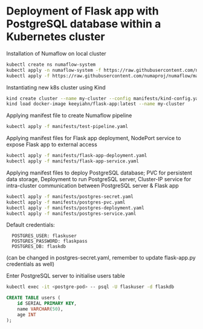 # Deployment of Flask app with PostgreSQL database within a Kubernetes cluster

Installation of Numaflow on local cluster
```bash
kubectl create ns numaflow-system
kubectl apply -n numaflow-system -f https://raw.githubusercontent.com/numaproj/numaflow/main/config/install.yaml
kubectl apply -f https://raw.githubusercontent.com/numaproj/numaflow/main/examples/0-isbsvc-jetstream.yaml
```

Instantiating new k8s cluster using Kind
```bash
kind create cluster --name my-cluster --config manifests/kind-config.yaml
kind load docker-image keeyiahn/flask-app:latest --name my-cluster 
```
Applying manifest file to create Numaflow pipeline
```bash
kubectl apply -f manifests/test-pipeline.yaml
```

Applying manifest files for Flask app deployment, NodePort service to expose Flask app to external access
```bash
kubectl apply -f manifests/flask-app-deployment.yaml
kubectl apply -f manifests/flask-app-service.yaml
```

Applying manifest files to deploy PostgreSQL database; PVC for persistent data storage, Deployment to run PostgreSQL server, Cluster-IP service for intra-cluster communication between PostgreSQL server & Flask app 
```bash
kubectl apply -f manifests/postgres-secret.yaml
kubectl apply -f manifests/postgres-pvc.yaml
kubectl apply -f manifests/postgres-deployment.yaml
kubectl apply -f manifests/postgres-service.yaml
```
Default credentials:
```
  POSTGRES_USER: flaskuser
  POSTGRES_PASSWORD: flaskpass
  POSTGRES_DB: flaskdb
```
(can be changed in postgres-secret.yaml, remember to update flask-app.py credentials as well)

Enter PostgreSQL server to initialise users table
```bash
kubectl exec -it <postgre-pod> -- psql -U flaskuser -d flaskdb
```
```sql
CREATE TABLE users (
    id SERIAL PRIMARY KEY,
    name VARCHAR(50),
    age INT
);
```

